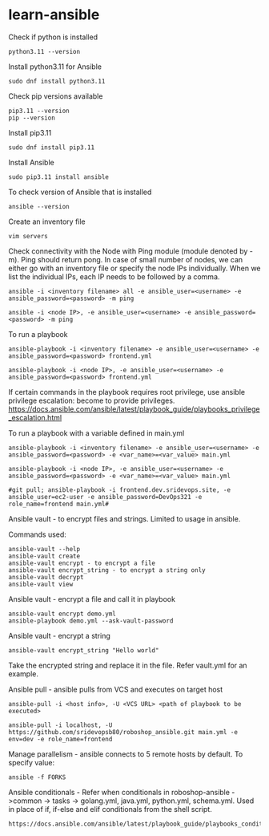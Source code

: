 # learn-ansible

Check if python is installed

````
python3.11 --version
````

Install python3.11 for Ansible 

````
sudo dnf install python3.11
````

Check pip versions available

````
pip3.11 --version
pip --version
````

Install pip3.11

````
sudo dnf install pip3.11
````

Install Ansible

```
sudo pip3.11 install ansible
```

To check version of Ansible that is installed

````
ansible --version
````

Create an inventory file 

````
vim servers
````

Check connectivity with the Node with Ping module (module denoted by -m). Ping should return pong. In case of small number of nodes, we can either go with an inventory file or specify the node IPs individually. When we list the individual IPs, each IP needs to be followed by a comma. 

````
ansible -i <inventory filename> all -e ansible_user=<username> -e ansible_password=<password> -m ping

ansible -i <node IP>, -e ansible_user=<username> -e ansible_password=<password> -m ping
````

To run a playbook 

````
ansible-playbook -i <inventory filename> -e ansible_user=<username> -e ansible_password=<password> frontend.yml

ansible-playbook -i <node IP>, -e ansible_user=<username> -e ansible_password=<password> frontend.yml
````
If certain commands in the playbook requires root privilege, use ansible privilege escalation: become to provide privileges.
https://docs.ansible.com/ansible/latest/playbook_guide/playbooks_privilege_escalation.html

To run a playbook with a variable defined in main.yml

````
ansible-playbook -i <inventory filename> -e ansible_user=<username> -e ansible_password=<password> -e <var_name>=<var_value> main.yml

ansible-playbook -i <node IP>, -e ansible_user=<username> -e ansible_password=<password> -e <var_name>=<var_value> main.yml

#git pull; ansible-playbook -i frontend.dev.sridevops.site, -e ansible_user=ec2-user -e ansible_password=DevOps321 -e role_name=frontend main.yml#
````

Ansible vault - to encrypt files and strings. Limited to usage in ansible. 

Commands used:
````
ansible-vault --help 
ansible-vault create
ansible-vault encrypt - to encrypt a file
ansible-vault encrypt_string - to encrypt a string only
ansible-vault decrypt
ansible-vault view

````
Ansible vault - encrypt a file and call it in playbook

````
ansible-vault encrypt demo.yml
ansible-playbook demo.yml --ask-vault-password 
````

Ansible vault - encrypt a string

````
ansible-vault encrypt_string "Hello world"
````
Take the encrypted string and replace it in the file. Refer vault.yml for an example.

Ansible pull - ansible pulls from VCS and executes on target host

````
ansible-pull -i <host info>, -U <VCS URL> <path of playbook to be executed>

ansible-pull -i localhost, -U https://github.com/sridevopsb80/roboshop_ansible.git main.yml -e env=dev -e role_name=frontend
````

Manage parallelism - ansible connects to 5 remote hosts by default. To specify value:

````
ansible -f FORKS
````
Ansible conditionals - Refer when conditionals in roboshop-ansible ->common -> tasks -> golang.yml, java.yml, python.yml, schema.yml. Used in place of if, if-else and elif conditionals from the shell script.  
````
https://docs.ansible.com/ansible/latest/playbook_guide/playbooks_conditionals.html
````


